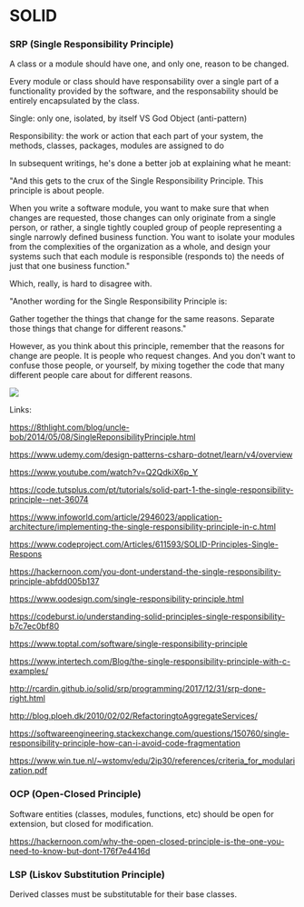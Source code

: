 # SOLID


### SRP (Single Responsibility Principle)

A class or a module should have one, and only one, reason to be changed.

Every module or class should have responsability over a single part of a functionality provided by the software, and the responsability should be entirely encapsulated by the class.

Single: only one, isolated, by itself VS God Object (anti-pattern)

Responsibility: the work or action that each part of your system, the methods, classes, packages, modules are assigned to do

In subsequent writings, he's done a better job at explaining what he meant:

"And this gets to the crux of the Single Responsibility Principle. This principle is about people.

When you write a software module, you want to make sure that when changes are requested, those changes can only originate from a single person, or rather, a single tightly coupled group of people representing a single narrowly defined business function. You want to isolate your modules from the complexities of the organization as a whole, and design your systems such that each module is responsible (responds to) the needs of just that one business function."

Which, really, is hard to disagree with.

"Another wording for the Single Responsibility Principle is:

Gather together the things that change for the same reasons. Separate those things that change for different reasons."

However, as you think about this principle, remember that the reasons for change are people. It is people who request changes. And you don't want to confuse those people, or yourself, by mixing together the code that many different people care about for different reasons.

![](https://github.com/fabioono25/SOLID/blob/master/Solid/Images/HighLevelDesign.png)

Links:

https://8thlight.com/blog/uncle-bob/2014/05/08/SingleReponsibilityPrinciple.html

https://www.udemy.com/design-patterns-csharp-dotnet/learn/v4/overview

https://www.youtube.com/watch?v=Q2QdkiX6p_Y

https://code.tutsplus.com/pt/tutorials/solid-part-1-the-single-responsibility-principle--net-36074

https://www.infoworld.com/article/2946023/application-architecture/implementing-the-single-responsibility-principle-in-c.html

https://www.codeproject.com/Articles/611593/SOLID-Principles-Single-Respons

https://hackernoon.com/you-dont-understand-the-single-responsibility-principle-abfdd005b137

https://www.oodesign.com/single-responsibility-principle.html

https://codeburst.io/understanding-solid-principles-single-responsibility-b7c7ec0bf80

https://www.toptal.com/software/single-responsibility-principle

https://www.intertech.com/Blog/the-single-responsibility-principle-with-c-examples/

http://rcardin.github.io/solid/srp/programming/2017/12/31/srp-done-right.html

http://blog.ploeh.dk/2010/02/02/RefactoringtoAggregateServices/

https://softwareengineering.stackexchange.com/questions/150760/single-responsibility-principle-how-can-i-avoid-code-fragmentation

https://www.win.tue.nl/~wstomv/edu/2ip30/references/criteria_for_modularization.pdf


### OCP (Open-Closed Principle)

Software entities (classes, modules, functions, etc) should be open for extension, but closed for modification.

https://hackernoon.com/why-the-open-closed-principle-is-the-one-you-need-to-know-but-dont-176f7e4416d


### LSP (Liskov Substitution Principle)

Derived classes must be substitutable for their base classes.


